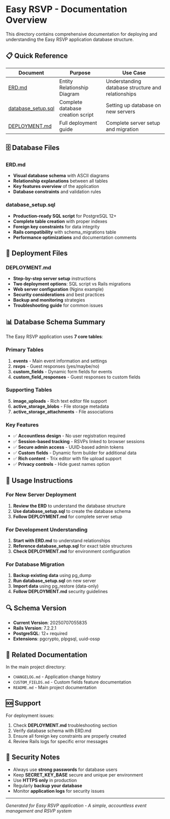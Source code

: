 # Easy RSVP - Documentation Overview

This directory contains comprehensive documentation for deploying and understanding the Easy RSVP application database structure.

## 📋 Quick Reference

| Document | Purpose | Use Case |
|----------|---------|----------|
| [ERD.md](ERD.md) | Entity Relationship Diagram | Understanding database structure and relationships |
| [database_setup.sql](database_setup.sql) | Complete database creation script | Setting up database on new servers |
| [DEPLOYMENT.md](DEPLOYMENT.md) | Full deployment guide | Complete server setup and migration |

## 🗄️ Database Files

### ERD.md
- **Visual database schema** with ASCII diagrams
- **Relationship explanations** between all tables
- **Key features overview** of the application
- **Database constraints** and validation rules

### database_setup.sql
- **Production-ready SQL script** for PostgreSQL 12+
- **Complete table creation** with proper indexes
- **Foreign key constraints** for data integrity
- **Rails compatibility** with schema_migrations table
- **Performance optimizations** and documentation comments

## 🚀 Deployment Files

### DEPLOYMENT.md
- **Step-by-step server setup** instructions
- **Two deployment options**: SQL script vs Rails migrations
- **Web server configuration** (Nginx example)
- **Security considerations** and best practices
- **Backup and monitoring** strategies
- **Troubleshooting guide** for common issues

## 📊 Database Schema Summary

The Easy RSVP application uses **7 core tables**:

### Primary Tables
1. **events** - Main event information and settings
2. **rsvps** - Guest responses (yes/maybe/no)
3. **custom_fields** - Dynamic form fields for events
4. **custom_field_responses** - Guest responses to custom fields

### Supporting Tables
5. **image_uploads** - Rich text editor file support
6. **active_storage_blobs** - File storage metadata
7. **active_storage_attachments** - File associations

### Key Features
- ✅ **Accountless design** - No user registration required
- ✅ **Session-based tracking** - RSVPs linked to browser sessions
- ✅ **Secure admin access** - UUID-based admin tokens
- ✅ **Custom fields** - Dynamic form builder for additional data
- ✅ **Rich content** - Trix editor with file upload support
- ✅ **Privacy controls** - Hide guest names option

## 🔧 Usage Instructions

### For New Server Deployment

1. **Review the ERD** to understand the database structure
2. **Use database_setup.sql** to create the database schema
3. **Follow DEPLOYMENT.md** for complete server setup

### For Development Understanding

1. **Start with ERD.md** to understand relationships
2. **Reference database_setup.sql** for exact table structures
3. **Check DEPLOYMENT.md** for environment configuration

### For Database Migration

1. **Backup existing data** using pg_dump
2. **Run database_setup.sql** on new server
3. **Import data** using pg_restore (data-only)
4. **Follow DEPLOYMENT.md** security guidelines

## 🔍 Schema Version

- **Current Version**: 20250707055835
- **Rails Version**: 7.2.2.1
- **PostgreSQL**: 12+ required
- **Extensions**: pgcrypto, plpgsql, uuid-ossp

## 📝 Related Documentation

In the main project directory:
- `CHANGELOG.md` - Application change history
- `CUSTOM_FIELDS.md` - Custom fields feature documentation
- `README.md` - Main project documentation

## 🆘 Support

For deployment issues:
1. Check **DEPLOYMENT.md** troubleshooting section
2. Verify database schema with ERD.md
3. Ensure all foreign key constraints are properly created
4. Review Rails logs for specific error messages

## 🔐 Security Notes

- Always use **strong passwords** for database users
- Keep **SECRET_KEY_BASE** secure and unique per environment
- Use **HTTPS only** in production
- Regularly **backup your database**
- Monitor **application logs** for security issues

---

*Generated for Easy RSVP application - A simple, accountless event management and RSVP system*
